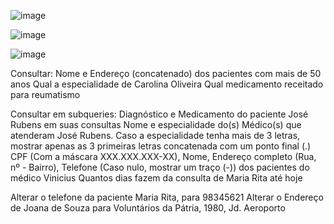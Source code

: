 
![image](https://github.com/Rafhaelslv/DATABASE-EX03_REV/assets/127260453/a1809f43-5de2-45fc-9e55-ce4dbf2e0880)



![image](https://github.com/Rafhaelslv/DATABASE-EX03_REV/assets/127260453/c167d34d-7ac5-47fa-b6df-07b595830ceb)



![image](https://github.com/Rafhaelslv/DATABASE-EX03_REV/assets/127260453/f72a18e9-3f7d-418d-b50f-20e04e02a35a)


Consultar:
Nome e Endereço (concatenado) dos pacientes com mais de 50 anos
Qual a especialidade de Carolina Oliveira
Qual medicamento receitado para reumatismo


Consultar em subqueries:
Diagnóstico e Medicamento do paciente José Rubens em suas consultas
Nome e especialidade do(s) Médico(s) que atenderam José Rubens. Caso a especialidade tenha mais de 3 letras, mostrar apenas as 3 primeiras letras concatenada com um ponto final (.)
CPF (Com a máscara XXX.XXX.XXX-XX), Nome, Endereço completo (Rua, nº - Bairro), Telefone (Caso nulo, mostrar um traço (-)) dos pacientes do médico Vinicius
Quantos dias fazem da consulta de Maria Rita até hoje

Alterar o telefone da paciente Maria Rita, para 98345621
Alterar o Endereço de Joana de Souza para Voluntários da Pátria, 1980, Jd. Aeroporto

